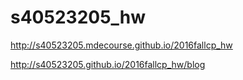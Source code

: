 # s40523205_hw

http://s40523205.mdecourse.github.io/2016fallcp_hw

http://s40523205.github.io/2016fallcp_hw/blog
